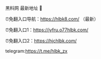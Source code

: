 黑料网 最新地址 👋

⏰免翻入口导航：https://hlbk8.com/ （最新）

⏰免翻入口1：https://jyfru.o77hlbk.com/

⏰免翻入口2：https://hjchlbk.com/

telegram:https://t.me/hlbk_zx
